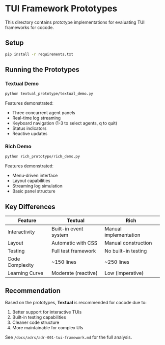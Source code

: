 # TUI Framework Prototypes

This directory contains prototype implementations for evaluating TUI frameworks for cocode.

## Setup

```bash
pip install -r requirements.txt
```

## Running the Prototypes

### Textual Demo
```bash
python textual_prototype/textual_demo.py
```

Features demonstrated:
- Three concurrent agent panels
- Real-time log streaming
- Keyboard navigation (1-3 to select agents, q to quit)
- Status indicators
- Reactive updates

### Rich Demo
```bash
python rich_prototype/rich_demo.py
```

Features demonstrated:
- Menu-driven interface
- Layout capabilities
- Streaming log simulation
- Basic panel structure

## Key Differences

| Feature | Textual | Rich |
|---------|---------|------|
| Interactivity | Built-in event system | Manual implementation |
| Layout | Automatic with CSS | Manual construction |
| Testing | Full test framework | No built-in testing |
| Code Complexity | ~150 lines | ~250 lines |
| Learning Curve | Moderate (reactive) | Low (imperative) |

## Recommendation

Based on the prototypes, **Textual** is recommended for cocode due to:
1. Better support for interactive TUIs
2. Built-in testing capabilities
3. Cleaner code structure
4. More maintainable for complex UIs

See `/docs/adrs/adr-001-tui-framework.md` for the full analysis.